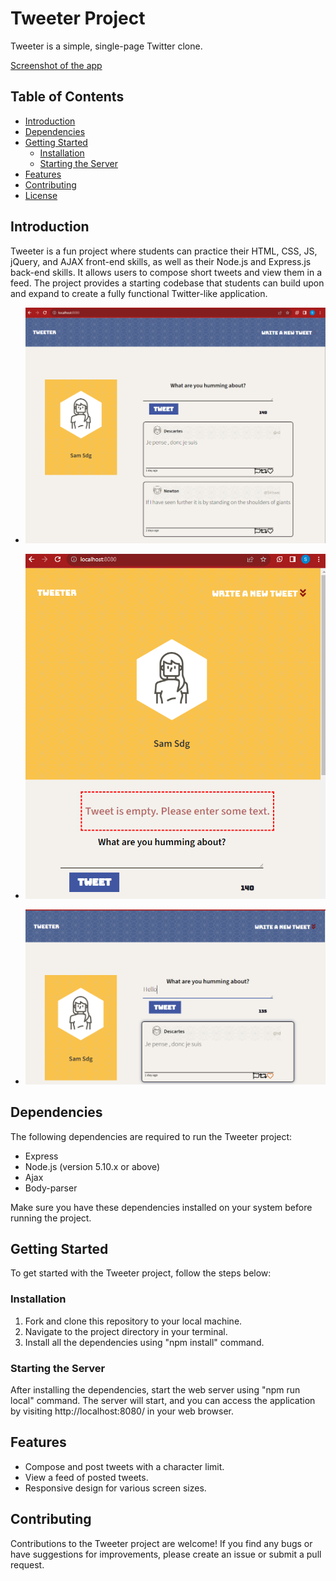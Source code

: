 # Tweeter Project

Tweeter is a simple, single-page Twitter clone.

[Screenshot of the app](https://github.com/Aasemaaneh/tweeter/blob/2a3ce924ac1ad06fc2a723d4087346564c400127/doc/tweeter4.png)

## Table of Contents

- [Introduction](#introduction)
- [Dependencies](#dependencies)
- [Getting Started](#getting-started)
  - [Installation](#installation)
  - [Starting the Server](#starting-the-server)
- [Features](#features)
- [Contributing](#contributing)
- [License](#license)

## Introduction

Tweeter is a fun project where students can practice their HTML, CSS, JS, jQuery, and AJAX front-end skills, as well as their Node.js and Express.js back-end skills. It allows users to compose short tweets and view them in a feed. The project provides a starting codebase that students can build upon and expand to create a fully functional Twitter-like application.

- ![Screenshot of the app](https://github.com/Aasemaaneh/tweeter/blob/2a3ce924ac1ad06fc2a723d4087346564c400127/doc/tweeter1.png)

- ![Screenshot of the app](https://github.com/Aasemaaneh/tweeter/blob/2a3ce924ac1ad06fc2a723d4087346564c400127/doc/tweeter2.png)

- ![Screenshot of the app](https://github.com/Aasemaaneh/tweeter/blob/2a3ce924ac1ad06fc2a723d4087346564c400127/doc/tweeter3.png)



## Dependencies

The following dependencies are required to run the Tweeter project:

- Express
- Node.js (version 5.10.x or above)
- Ajax
- Body-parser

Make sure you have these dependencies installed on your system before running the project.

## Getting Started

To get started with the Tweeter project, follow the steps below:

### Installation

1. Fork and clone this repository to your local machine.
2. Navigate to the project directory in your terminal.
3. Install all the dependencies using "npm install" command.


### Starting the Server

After installing the dependencies, start the web server using "npm run local" command.
The server will start, and you can access the application by visiting http://localhost:8080/ in your web browser.

## Features

- Compose and post tweets with a character limit.
- View a feed of posted tweets.
- Responsive design for various screen sizes.

## Contributing

Contributions to the Tweeter project are welcome! If you find any bugs or have suggestions for improvements, please create an issue or submit a pull request.

